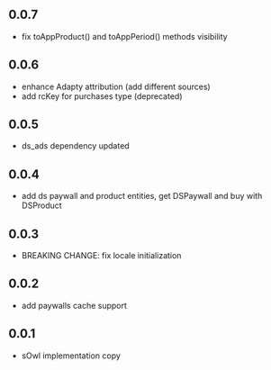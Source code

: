 ## 0.0.7
- fix toAppProduct() and toAppPeriod() methods visibility

## 0.0.6
- enhance Adapty attribution (add different sources)
- add rcKey for purchases type (deprecated)

## 0.0.5
- ds_ads dependency updated

## 0.0.4
- add ds paywall and product entities, get DSPaywall and buy with DSProduct

## 0.0.3
- BREAKING CHANGE: fix locale initialization

## 0.0.2
- add paywalls cache support

## 0.0.1
- sOwl implementation copy